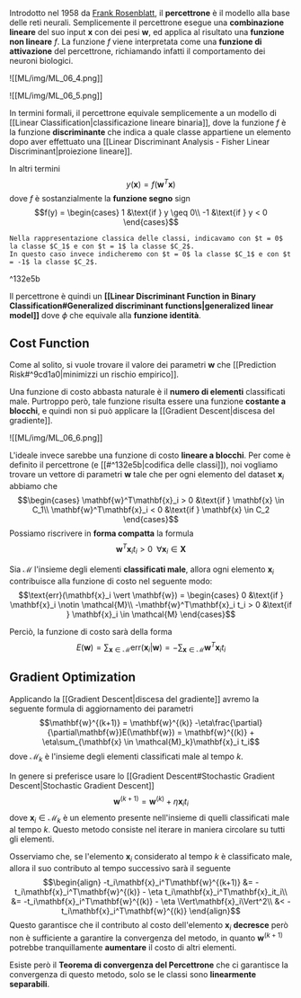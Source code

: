 Introdotto nel 1958 da [Frank Rosenblatt](https://it.wikipedia.org/wiki/Frank_Rosenblatt), il **percettrone** è il modello alla base delle reti neurali.
Semplicemente il percettrone esegue una **combinazione lineare** del suo input $\mathbf{x}$ con dei pesi $\mathbf{w}$, ed applica al risultato una **funzione non lineare** $f$.
La funzione $f$ viene interpretata come una **funzione di attivazione** del percettrone, richiamando infatti il comportamento dei neuroni biologici.

![[ML/img/ML_06_4.png]]

![[ML/img/ML_06_5.png]]


In termini formali, il percettrone equivale semplicemente a un modello di [[Linear Classification|classificazione lineare binaria]], dove la funzione $f$ è la funzione **discriminante** che indica a quale classe appartiene un elemento dopo aver effettuato una [[Linear Discriminant Analysis - Fisher Linear Discriminant|proiezione lineare]].

In altri termini $$y(\mathbf{x}) = f(\mathbf{w}^T\mathbf{x})$$ dove $f$ è sostanzialmente la **funzione segno** $\text{sign}$
$$f(y) = \begin{cases}
1 &\text{if } y \geq 0\\
-1 &\text{if } y < 0
\end{cases}$$

```ad-note
Nella rappresentazione classica delle classi, indicavamo con $t = 0$ la classe $C_1$ e con $t = 1$ la classe $C_2$.
In questo caso invece indicheremo con $t = 0$ la classe $C_1$ e con $t = -1$ la classe $C_2$.
```

^132e5b

Il percettrone è quindi un **[[Linear Discriminant Function in Binary Classification#Generalized discriminant functions|generalized linear model]]** dove $\phi$ che equivale alla **funzione identità**.

## Cost Function
Come al solito, si vuole trovare il valore dei parametri $\mathbf{w}$ che [[Prediction Risk#^9cd1a0|minimizzi un rischio empirico]].

Una funzione di costo abbasta naturale è il **numero di elementi** classificati male.
Purtroppo però, tale funzione risulta essere una funzione **costante a blocchi**, e quindi non si può applicare la [[Gradient Descent|discesa del gradiente]].

![[ML/img/ML_06_6.png]]

L'ideale invece sarebbe una funzione di costo **lineare a blocchi**.
Per come è definito il percettrone (e [[#^132e5b|codifica delle classi]]), noi vogliamo trovare un vettore di parametri $\mathbf{w}$ tale che per ogni elemento del dataset $\mathbf{x}_i$ abbiamo che
$$\begin{cases}
\mathbf{w}^T\mathbf{x}_i > 0 &\text{if } \mathbf{x} \in C_1\\
\mathbf{w}^T\mathbf{x}_i < 0  &\text{if } \mathbf{x} \in C_2
\end{cases}$$
Possiamo riscrivere in **forma compatta** la formula $$\mathbf{w}^T\mathbf{x}_i t_i > 0 \;\; \forall \mathbf{x}_i \in \mathbf{X}$$

Sia $\mathcal{M}$ l'insieme degli elementi **classificati male**, allora ogni elemento $\mathbf{x}_i$ contribuisce alla funzione di costo nel seguente modo:
$$\text{err}(\mathbf{x}_i \vert \mathbf{w}) = \begin{cases}
0 &\text{if } \mathbf{x}_i \notin \mathcal{M}\\
-\mathbf{w}^T\mathbf{x}_i t_i > 0 &\text{if } \mathbf{x}_i \in \mathcal{M}
\end{cases}$$

Perciò, la funzione di costo sarà della forma $$E(\mathbf{w}) = \sum_{\mathbf{x} \in \mathcal{M}} \text{err}(\mathbf{x}_i \vert \mathbf{w}) = -\sum_{\mathbf{x} \in \mathcal{M}}\mathbf{w}^T\mathbf{x}_i t_i$$

## Gradient Optimization
Applicando la [[Gradient Descent|discesa del gradiente]] avremo la seguente formula di aggiornamento dei parametri $$\mathbf{w}^{(k+1)} = \mathbf{w}^{(k)} -\eta\frac{\partial}{\partial\mathbf{w}}E(\mathbf{w}) = \mathbf{w}^{(k)} + \eta\sum_{\mathbf{x} \in \mathcal{M}_k}\mathbf{x}_i t_i$$ dove $\mathcal{M}_k$ è l'insieme degli elementi classificati male al tempo $k$.

In genere si preferisce usare lo [[Gradient Descent#Stochastic Gradient Descent|Stochastic Gradient Descent]] $$\mathbf{w}^{(k+1)} = \mathbf{w}^{(k)} + \eta\mathbf{x}_i t_i$$ dove $\mathbf{x}_i \in \mathcal{M}_k$ è un elemento presente nell'insieme di quelli classificati male al tempo $k$.
Questo metodo consiste nel iterare in maniera circolare su tutti gli elementi.

Osserviamo che, se l'elemento $\mathbf{x}_i$ considerato al tempo $k$ è classificato male, allora il suo contributo al tempo successivo sarà il seguente
$$\begin{align}
-t_i\mathbf{x}_i^T\mathbf{w}^{(k+1)}
&= -t_i\mathbf{x}_i^T\mathbf{w}^{(k)} - \eta t_i\mathbf{x}_i^T\mathbf{x}_it_i\\
&= -t_i\mathbf{x}_i^T\mathbf{w}^{(k)} - \eta  \Vert\mathbf{x}_i\Vert^2\\
&< -t_i\mathbf{x}_i^T\mathbf{w}^{(k)}
\end{align}$$
Questo garantisce che il contributo al costo dell'elemento $\mathbf{x}_i$ **decresce** però non è sufficiente a garantire la convergenza del metodo, in quanto $\mathbf{w}^{(k+1)}$ potrebbe tranquillamente **aumentare** il costo di altri elementi.

Esiste però il **Teorema di convergenza del Percettrone** che ci garantisce la convergenza di questo metodo, solo se le classi sono **linearmente separabili**.
